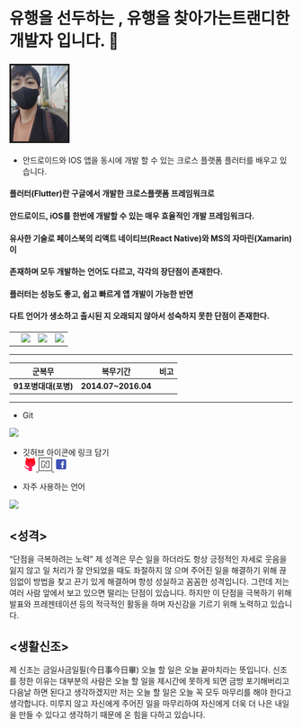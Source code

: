  # __유행을 선두하는 , 유행을 찾아가는트랜디한 개발자 입니다. 👋__ 

 ### <img src="b.jpg" width="20%"  alige=left border="3" > 
 
 + 안드로이드와 IOS 앱을 동시에 개발 할 수 있는 크로스 플랫폼 플러터를 배우고 있습니다.
 #### 플러터(Flutter)란 구글에서 개발한 크로스플랫폼 프레임워크로
 #### 안드로이드, iOS를 한번에 개발할 수 있는 매우 효율적인 개발 프레임워크다.
 #### 유사한 기술로 페이스북의 리액트 네이티브(React Native)와 MS의 자마린(Xamarin)이
 #### 존재하며 모두 개발하는 언어도 다르고, 각각의 장단점이 존재한다.
 #### 플러터는 성능도 좋고, 쉽고 빠르게 앱 개발이 가능한 반면
 #### 다트 언어가 생소하고 출시된 지 오래되지 않아서 성숙하지 못한 단점이 존재한다.






|| | | |
|----|----|----|----|
| |<img src= "https://img.shields.io/badge/%EC%9D%B4%EB%A6%84-Jun__Seoung-green"> |  <img src= "https://img.shields.io/badge/Tell-010--3605--8874-orange"> |  <img src= "https://img.shields.io/badge/E--mail-madox9999%40gmail.com-lightgrey">|

------------- 
|__군복무__|__복무기간__|__비고__|
|----|----|----|
|__91포병대대(포병)__|__2014.07~2016.04__|||
-------------
+ Git    
 <img src= "https://github-readme-stats.vercel.app/api?username=ParkJunSoung&theme=dark">
 



 + 깃허브 아이콘에 링크 담기  
 [<img src= "git.png" width= "5%" > ](https://github.com/ParkJunSoung "바로가기")  [<img src= "naver.png" width= "5%" > ](https://blog.naver.com/opaswx1 "바로가기")[<img src= "facebook-235-569311.png" width= "5%" > ](https://www.facebook.com/profile.php?id=100063379015269 "바로가기")




+ 자주 사용하는 언어

<img src = "https://github-readme-stats.vercel.app/api/top-langs/?username=ParkJunSoung&langs_count=8">





## <성격>
“단점을 극복하려는 노력”
제 성격은 무슨 일을 하더라도 항상 긍정적인 자세로 웃음을 잃지 않고 일 처리가 잘 안되었을 때도 좌절하지 않
으며 주어진 일을 해결하기 위해 끊임없이 방법을 찾고 끈기 있게 해결하며 항성 성실하고
꼼꼼한 성격입니다.
그런데 저는 여러 사람 앞에서 보고 있으면 떨리는 단점이 있습니다.
하지만 이 단점을 극복하기 위해 발표와 프레젠테이션 등의 적극적인 활동을 하며
자신감을 기르기 위해 노력하고 있습니다.




## <생활신조>
제 신조는 금일사금일필(今日事今日畢) 오늘 할 일은 오늘 끝마치라는 뜻입니다. 신조를 정한 이유는 대부분의
사람은 오늘 할 일을 제시간에 못하게 되면 금방 포기해버리고
다음날 하면 된다고 생각하겠지만 저는 오늘 할 일은 오늘 꼭 모두 마무리를 해야 한다고
생각합니다.
미루지 않고 자신에게 주어진 일을 마무리하여 자신에게 더욱 더 나은 내일을 만들 수 있다고 생각하기 때문에
온 힘을 다하고 있습니다.


